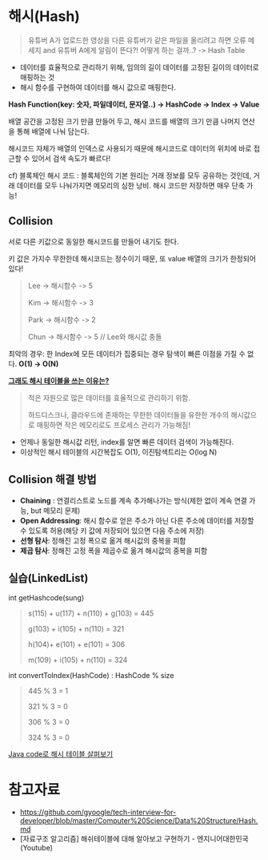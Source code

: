 # 해시(Hash)

> 유튜버 A가 업로드한 영상을 다른 유튜버가 같은 파일을 올리려고 하면 오류 메세지 and 유튜버 A에게   알림이 뜬다?! 어떻게 하는 걸까..? -> Hash Table

* 데이터를 효율적으로 관리하기 위해, 임의의 길이 데이터를 고정된 길이의 데이터로 매핑하는 것
* 해시 함수를 구현하여 데이터를 해시 값으로 매핑한다.

**Hash Function(key: 숫자, 파일데이터, 문자열..) -> HashCode -> Index -> Value**

배열 공간을 고정된 크기 만큼 만들어 두고, 해시 코드를 배열의 크기 만큼 나머지 연산을 통해 배열에 나눠 담는다.

해시코드 자체가 배열의 인덱스로 사용되기 때문에 해시코드로 데이터의 위치에 바로 접근할 수 있어서 검색 속도가 빠르다!

cf) 블록체인 해시 코드 : 블록체인의 기본 원리는 거래 정보를 모두 공유하는 것인데, 거래 데이터를 모두 나눠가지면 메모리의 심한 낭비. 해시 코드만 저장하면 매우 단축 가능!



## Collision

서로 다른 키값으로 동일한 해시코드를 만들어 내기도 한다.

키 값은 가지수 무한한데 해시코드는 정수이기 때문, 또 value 배열의 크기가 한정되어 있다!



> Lee -> 해시함수 -> 5
>
> Kim -> 해시함수 -> 3
>
> Park -> 해시함수 -> 2
>
> Chun -> 해시함수 -> 5 // Lee와 해시값 충돌



최악의 경우: 한 Index에 모든 데이터가 집중되는 경우 탐색이 빠른 이점을 가질 수 없다.
**O(1) -> O(N)**



**<u>그래도 해시 테이블을 쓰는 이유는?</u>**

> 적은 자원으로 많은 데이터를 효율적으로 관리하기 위함.
>
> 하드디스크나, 클라우드에 존재하는 무한한 데이터들을 유한한 개수의 해시값으로 매핑하면 작은 메모리로도 프로세스 관리가 가능해짐!

* 언제나 동일한 해시값 리턴, index를 알면 빠른 데이터 검색이 가능해진다.
* 이상적인 해시 테이블의 시간복잡도  O(1), 이진탐색트리는 O(log N)



## Collision 해결 방법

* **Chaining** : 연결리스트로 노드를 계속 추가해나가는 방식(제한 없이 계속 연결 가능, but 메모리 문제)
* **Open Addressing**: 해시 함수로 얻은 주소가 아닌 다른 주소에 데이터를 저장할 수 있도록 허용(해당 키 값에 저장되어 있으면 다음 주소에 저장)
* **선형 탐사**: 정해진 고정 폭으로 옮겨 해시값의 중복을 피함
* **제곱 탐사**: 정해진 고정 폭을 제곱수로 옮겨 해시값의 중복을 피함



## 실습(LinkedList)

int getHashcode(sung)

> s(115) + u(117) + n(110) + g(103) = 445
>
> g(103) + i(105) + n(110) = 321
>
> h(104)+ e(101) + e(101) = 306
>
> m(109) + i(105) + n(110) = 324

int convertToIndex(HashCode) : HashCode % size

> 445 % 3 = 1
>
> 321 % 3 = 0
>
> 306 % 3 = 0
>
> 324 % 3 = 0

[Java code로 해시 테이블 살펴보기](https://github.com/jisicTank/CS/tree/master/Data%20Structure/code)



# 참고자료

* https://github.com/gyoogle/tech-interview-for-developer/blob/master/Computer%20Science/Data%20Structure/Hash.md
* [자료구조 알고리즘] 해쉬테이블에 대해 알아보고 구현하기 - 엔지니어대한민국(Youtube)